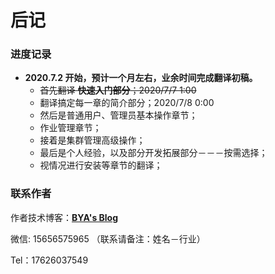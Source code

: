 # 后记

### 进度记录

- **2020.7.2 开始，预计一个月左右，业余时间完成翻译初稿。**
  - ~~首先翻译 **快速入门部分**；2020/7/7 1:00~~
  - 翻译搞定每一章的简介部分；2020/7/8 0:00
  - 然后是普通用户、管理员基本操作章节；
  - 作业管理章节；
  - 接着是集群管理高级操作；
  - 最后是个人经验，以及部分开发拓展部分－－－按需选择；
  - 视情况进行安装等章节的翻译；



### 联系作者

作者技术博客：[**BYA's Blog**](http://bya.cool)

微信: 15656575965 （联系请备注：姓名－行业）

Tel：17626037549
